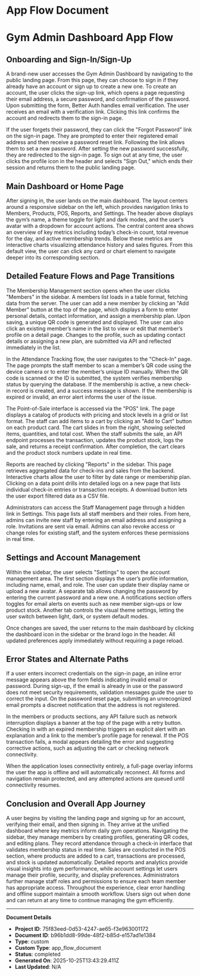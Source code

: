 # App Flow Document

# Gym Admin Dashboard App Flow

## Onboarding and Sign-In/Sign-Up
A brand-new user accesses the Gym Admin Dashboard by navigating to the public landing page. From this page, they can choose to sign in if they already have an account or sign up to create a new one. To create an account, the user clicks the sign-up link, which opens a page requesting their email address, a secure password, and confirmation of the password. Upon submitting the form, Better Auth handles email verification. The user receives an email with a verification link. Clicking this link confirms the account and redirects them to the sign-in page.

If the user forgets their password, they can click the "Forgot Password" link on the sign-in page. They are prompted to enter their registered email address and then receive a password reset link. Following the link allows them to set a new password. After setting the new password successfully, they are redirected to the sign-in page. To sign out at any time, the user clicks the profile icon in the header and selects "Sign Out," which ends their session and returns them to the public landing page.

## Main Dashboard or Home Page
After signing in, the user lands on the main dashboard. The layout centers around a responsive sidebar on the left, which provides navigation links to Members, Products, POS, Reports, and Settings. The header above displays the gym’s name, a theme toggle for light and dark modes, and the user’s avatar with a dropdown for account actions. The central content area shows an overview of key metrics including today’s check-in count, total revenue for the day, and active membership trends. Below these metrics are interactive charts visualizing attendance history and sales figures. From this default view, the user can click any card or chart element to navigate deeper into its corresponding section.

## Detailed Feature Flows and Page Transitions
The Membership Management section opens when the user clicks "Members" in the sidebar. A members list loads in a table format, fetching data from the server. The user can add a new member by clicking an "Add Member" button at the top of the page, which displays a form to enter personal details, contact information, and assign a membership plan. Upon saving, a unique QR code is generated and displayed. The user can also click an existing member’s name in the list to view or edit that member’s profile on a detail page. Changes to the profile, such as updating contact details or assigning a new plan, are submitted via API and reflected immediately in the list.

In the Attendance Tracking flow, the user navigates to the "Check-In" page. The page prompts the staff member to scan a member’s QR code using the device camera or to enter the member’s unique ID manually. When the QR code is scanned or the ID is submitted, the system verifies membership status by querying the database. If the membership is active, a new check-in record is created, and a success message is shown. If the membership is expired or invalid, an error alert informs the user of the issue.

The Point-of-Sale interface is accessed via the "POS" link. The page displays a catalog of products with pricing and stock levels in a grid or list format. The staff can add items to a cart by clicking an "Add to Cart" button on each product card. The cart slides in from the right, showing selected items, quantities, and total cost. When the staff submits the sale, an API endpoint processes the transaction, updates the product stock, logs the sale, and returns a receipt confirmation. After completion, the cart clears and the product stock numbers update in real time.

Reports are reached by clicking "Reports" in the sidebar. This page retrieves aggregated data for check-ins and sales from the backend. Interactive charts allow the user to filter by date range or membership plan. Clicking on a data point drills into detailed logs on a new page that lists individual check-in entries or transaction receipts. A download button lets the user export filtered data as a CSV file.

Administrators can access the Staff Management page through a hidden link in Settings. This page lists all staff members and their roles. From here, admins can invite new staff by entering an email address and assigning a role. Invitations are sent via email. Admins can also revoke access or change roles for existing staff, and the system enforces these permissions in real time.

## Settings and Account Management
Within the sidebar, the user selects "Settings" to open the account management area. The first section displays the user’s profile information, including name, email, and role. The user can update their display name or upload a new avatar. A separate tab allows changing the password by entering the current password and a new one. A notifications section offers toggles for email alerts on events such as new member sign-ups or low product stock. Another tab controls the visual theme settings, letting the user switch between light, dark, or system default modes.

Once changes are saved, the user returns to the main dashboard by clicking the dashboard icon in the sidebar or the brand logo in the header. All updated preferences apply immediately without requiring a page reload.

## Error States and Alternate Paths
If a user enters incorrect credentials on the sign-in page, an inline error message appears above the form fields indicating invalid email or password. During sign-up, if the email is already in use or the password does not meet security requirements, validation messages guide the user to correct the input. On the password reset page, submitting an unrecognized email prompts a discreet notification that the address is not registered.

In the members or products sections, any API failure such as network interruption displays a banner at the top of the page with a retry button. Checking in with an expired membership triggers an explicit alert with an explanation and a link to the member’s profile page for renewal. If the POS transaction fails, a modal appears detailing the error and suggesting corrective actions, such as adjusting the cart or checking network connectivity.

When the application loses connectivity entirely, a full-page overlay informs the user the app is offline and will automatically reconnect. All forms and navigation remain protected, and any attempted actions are queued until connectivity resumes.

## Conclusion and Overall App Journey
A user begins by visiting the landing page and signing up for an account, verifying their email, and then signing in. They arrive at the unified dashboard where key metrics inform daily gym operations. Navigating the sidebar, they manage members by creating profiles, generating QR codes, and editing plans. They record attendance through a check-in interface that validates membership status in real time. Sales are conducted in the POS section, where products are added to a cart, transactions are processed, and stock is updated automatically. Detailed reports and analytics provide visual insights into gym performance, while account settings let users manage their profile, security, and display preferences. Administrators further manage staff roles and permissions to ensure each team member has appropriate access. Throughout the experience, clear error handling and offline support maintain a smooth workflow. Users sign out when done and can return at any time to continue managing the gym efficiently.

---
**Document Details**
- **Project ID**: 75f83eed-0d53-4247-ae65-f3e963001172
- **Document ID**: b96b1dd8-99de-48f2-b85d-e157ad1e1384
- **Type**: custom
- **Custom Type**: app_flow_document
- **Status**: completed
- **Generated On**: 2025-10-25T13:43:29.411Z
- **Last Updated**: N/A
